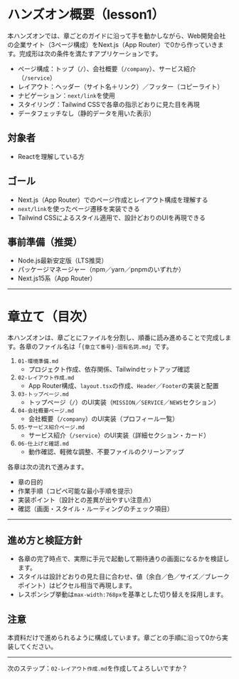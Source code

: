 # ハンズオン概要（lesson1）

本ハンズオンでは、章ごとのガイドに沿って手を動かしながら、Web開発会社の企業サイト（3ページ構成）をNext.js（App Router）で0から作っていきます。完成形は次の条件を満たすアプリケーションです。

- ページ構成：トップ（`/`）、会社概要（`/company`）、サービス紹介（`/service`）
- レイアウト：ヘッダー（サイト名＋リンク）／フッター（コピーライト）
- ナビゲーション：`next/link`を使用
- スタイリング：Tailwind CSSで各章の指示どおりに見た目を再現
- データフェッチなし（静的データを用いた表示）

## 対象者

- Reactを理解している方

## ゴール

- Next.js（App Router）でのページ作成とレイアウト構成を理解する
- `next/link`を使ったページ遷移を実装できる
- Tailwind CSSによるスタイル適用で、設計どおりのUIを再現できる

## 事前準備（推奨）

- Node.js最新安定版（LTS推奨）
- パッケージマネージャー（npm／yarn／pnpmのいずれか）
- Next.js15系（App Router）

---

# 章立て（目次）

本ハンズオンは、章ごとにファイルを分割し、順番に読み進めることで完成します。各章のファイル名は「`{章立て番号}-固有名詞.md`」です。

1. `01-環境準備.md`
   - プロジェクト作成、依存関係、Tailwindセットアップ確認
2. `02-レイアウト作成.md`
   - App Router構成、`layout.tsx`の作成、`Header`／`Footer`の実装と配置
3. `03-トップページ.md`
   - トップページ（`/`）のUI実装（`MISSION`／`SERVICE`／`NEWS`セクション）
4. `04-会社概要ページ.md`
   - 会社概要（`/company`）のUI実装（プロフィール一覧）
5. `05-サービス紹介ページ.md`
   - サービス紹介（`/service`）のUI実装（詳細セクション・カード）
6. `06-仕上げと確認.md`
   - 動作確認、軽微な調整、不要ファイルのクリーンアップ

各章は次の流れで進みます。

- 章の目的
- 作業手順（コピペ可能な最小手順を提示）
- 実装ポイント（設計との差異が出やすい注意点）
- 確認（画面・スタイル・ルーティングのチェック項目）

---

## 進め方と検証方針

- 各章の完了時点で、実際に手元で起動して期待通りの画面になるかを検証します。
- スタイルは設計どおりの見た目に合わせ、値（余白／色／サイズ／ブレークポイント）はピクセル相当で再現します。
- レスポンシブ挙動は`max-width:768px`を基準とした切り替えを採用します。

## 注意

本資料だけで進められるように構成しています。章ごとの手順に沿って0から実装してください。

---

次のステップ：`02-レイアウト作成.md`を作成してよろしいですか？
